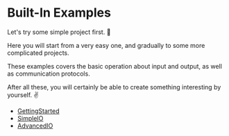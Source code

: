 # Built-In Examples

Let's try some simple project first. 🤣 

Here you will start from a very easy one, and gradually to some more complicated projects. 

These examples covers the basic operation about input and output, as well as communication protocols.

After all these, you will certainly be able to create something interesting by yourself. ✌ 

* [GettingStarted](getstarted/)
* [SimpleIO](simpleio.md)
* [AdvancedIO](advancedio.md)



